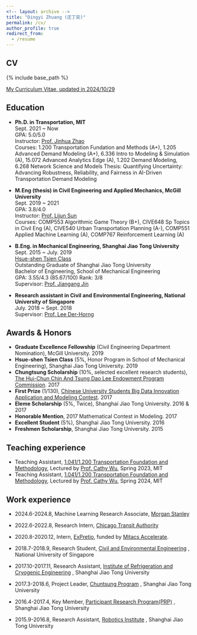```yaml
---
<!-- layout: archive -->
title: "Dingyi Zhuang (庄丁奕)"
permalink: /cv/
author_profile: true
redirect_from:
  - /resume
---
```


## CV
{% include base_path %}

[My Curriculum Vitae, updated in 2024/10/29](../files/zhuang_dingyi_cv.pdf)

## Education
* **Ph.D. in Transportation, MIT**  
  Sept. 2021 ~ Now  
  GPA: 5.0/5.0  
  Instructor: [Prof. Jinhua Zhao](https://dusp.mit.edu/faculty/jinhua-zhao)  
  Courses: 1.200 Transportation Fundation and Methods (A+), 1.205 Advanced Demand Modeling (A+), 6.336 Intro to Modeling & Simulation (A), 15.072 Advanced Analytics Edge (A), 1.202 Demand Modeling, 6.268 Network Science and Models
  Thesis: Quantifying Uncertainty: Advancing Robustness, Reliability, and Fairness in AI-Driven Transportation Demand Modeling 

* **M.Eng (thesis) in Civil Engineering and Applied Mechanics, McGill University**  
  Sept. 2019 ~ 2021  
  GPA: 3.8/4.0  
  Instructor: [Prof. Lijun Sun](https://lijunsun.github.io/)  
  Courses: COMP553 Algorithmic Game Theory (B+), CIVE648 Sp Topics in Civil Eng	(A), CIVE540 Urban Transportation Planning (A-), COMP551 Applied Machine Learning (A), COMP767 Reinforcement Learning (A)

  
* **B.Eng. in Mechanical Engineering, Shanghai Jiao Tong University**  
  Sept. 2015 ~ July. 2019  
  [Hsue-shen Tsien Class](http://me.sjtu.edu.cn/userfiles/brochure-Qian(1).pdf)  
  Outstanding Graduate of Shanghai Jiao Tong University  
  Bachelor of Engineering, School of Mechanical Engineering  
  GPA: 3.55/4.3 (85.67/100)  Rank: 3/8  
  Supervisor: [Prof. Jiangang Jin](http://naoce.sjtu.edu.cn/en/teachershow.aspx?info_lb=24&info_id=8&flag=2)
	
* **Research assistant in Civil and Environmental Engineering, National University of Singapore**  
  July. 2018 ~ Sept. 2018   
  Supervisor: [Prof. Lee Der-Horng](https://www.eng.nus.edu.sg/cee/staff/lee-der-horng/)

## Awards & Honors

* **Graduate Excellence Fellowship** (Civil Engineering Department Nomination), McGill University. 2019
* **Hsue-shen Tsien Class** (5%, Honor Program in School of Mechanical Engineering), Shanghai Jiao Tong University. 2019
* **Chungtsung Scholarship** (10%, selected excellent research students), [The Hui-Chun Chin And Tsung Dao Lee Endowment Program Commission](http://junzheng.lib.sjtu.edu.cn/). 2017
* **First Prize** (1/130), [Chinese University Students Big Data Innovation Application and Modeling Contest](https://zhuangdingyi.github.io/files/chinatel.jpg). 2017
* **Eleme Scholarship** (5%, Twice), Shanghai Jiao Tong University. 2016 & 2017
* **Honorable Mention**, 2017 Mathematical Contest in Modeling. 2017
* **Excellent Student** (5%), Shanghai Jiao Tong University. 2016
* **Freshmen Scholarship**, Shanghai Jiao Tong University. 2015

## Teaching experience
* Teaching Assistant, [1.041/1.200 Transportation Foundation and Methodology](https://web.mit.edu/1.041/www/), Lectured by [Prof. Cathy Wu](http://www.wucathy.com/blog/), Spring 2023, MIT
* Teaching Assistant, [1.041/1.200 Transportation Foundation and Methodology](https://web.mit.edu/1.041/www/), Lectured by [Prof. Cathy Wu](http://www.wucathy.com/blog/), Spring 2024, MIT
  

## Work experience
* 2024.6-2024.8, Machine Learning Research Associate, [Morgan Stanley](https://www.morganstanley.com/about-us/technology/machine-learning-research-team)

* 2022.6-2022.8, Research Intern, [Chicago Transit Authority](https://www.transitchicago.com/)  

* 2020.8-2020.12, Intern, [ExPretio](http://www.expretio.com/), funded by [Mitacs Accelerate](https://www.mitacs.ca/en/programs/accelerate).

* 2018.7-2018.9, Research Student, [Civil and Environmental Engineering](http://www.eng.nus.edu.sg/cee/) , National University of Singapore

* 2017.10-2017.11, Research Assistant, [Institute of Refrigeration and Cryogenic Engineering](http://www.sjtuirc.sjtu.edu.cn/CN/Default.aspx) , Shanghai Jiao Tong University

* 2017.3-2018.6, Project Leader, [Chuntsung Program](http://chuntsung.sjtu.edu.cn) , Shanghai Jiao Tong University

* 2016.4-2017.4, Key Member, [Participant Research Program(PRP)](http://uitp.sjtu.edu.cn/innovation/index.html) , Shanghai Jiao Tong University

* 2015.9-2016.8, Research Assistant, [Robotics Institute](http://www.robot.sjtu.edu.cn/English/Default.aspx) , Shanghai Jiao Tong University


